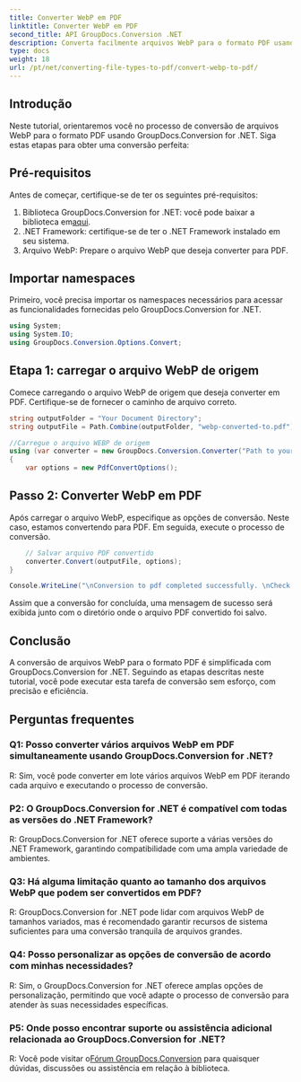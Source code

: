 ```yaml
---
title: Converter WebP em PDF
linktitle: Converter WebP em PDF
second_title: API GroupDocs.Conversion .NET
description: Converta facilmente arquivos WebP para o formato PDF usando GroupDocs.Conversion for .NET. Simplifique suas tarefas de conversão de documentos.
type: docs
weight: 18
url: /pt/net/converting-file-types-to-pdf/convert-webp-to-pdf/
---
```

## Introdução
Neste tutorial, orientaremos você no processo de conversão de arquivos WebP para o formato PDF usando GroupDocs.Conversion for .NET. Siga estas etapas para obter uma conversão perfeita:

## Pré-requisitos

Antes de começar, certifique-se de ter os seguintes pré-requisitos:

1.  Biblioteca GroupDocs.Conversion for .NET: você pode baixar a biblioteca em[aqui](https://releases.groupdocs.com/conversion/net/).
2. .NET Framework: certifique-se de ter o .NET Framework instalado em seu sistema.
3. Arquivo WebP: Prepare o arquivo WebP que deseja converter para PDF.

## Importar namespaces

Primeiro, você precisa importar os namespaces necessários para acessar as funcionalidades fornecidas pelo GroupDocs.Conversion for .NET.

```csharp
using System;
using System.IO;
using GroupDocs.Conversion.Options.Convert;
```

## Etapa 1: carregar o arquivo WebP de origem

Comece carregando o arquivo WebP de origem que deseja converter em PDF. Certifique-se de fornecer o caminho de arquivo correto.

```csharp
string outputFolder = "Your Document Directory";
string outputFile = Path.Combine(outputFolder, "webp-converted-to.pdf");

//Carregue o arquivo WEBP de origem
using (var converter = new GroupDocs.Conversion.Converter("Path to your WebP file"))
{
    var options = new PdfConvertOptions();
```

## Passo 2: Converter WebP em PDF

Após carregar o arquivo WebP, especifique as opções de conversão. Neste caso, estamos convertendo para PDF. Em seguida, execute o processo de conversão.

```csharp
    // Salvar arquivo PDF convertido
    converter.Convert(outputFile, options);
}

Console.WriteLine("\nConversion to pdf completed successfully. \nCheck output in {0}", outputFolder);
```

Assim que a conversão for concluída, uma mensagem de sucesso será exibida junto com o diretório onde o arquivo PDF convertido foi salvo.

## Conclusão

A conversão de arquivos WebP para o formato PDF é simplificada com GroupDocs.Conversion for .NET. Seguindo as etapas descritas neste tutorial, você pode executar esta tarefa de conversão sem esforço, com precisão e eficiência.

## Perguntas frequentes

### Q1: Posso converter vários arquivos WebP em PDF simultaneamente usando GroupDocs.Conversion for .NET?

R: Sim, você pode converter em lote vários arquivos WebP em PDF iterando cada arquivo e executando o processo de conversão.

### P2: O GroupDocs.Conversion for .NET é compatível com todas as versões do .NET Framework?

R: GroupDocs.Conversion for .NET oferece suporte a várias versões do .NET Framework, garantindo compatibilidade com uma ampla variedade de ambientes.

### Q3: Há alguma limitação quanto ao tamanho dos arquivos WebP que podem ser convertidos em PDF?

R: GroupDocs.Conversion for .NET pode lidar com arquivos WebP de tamanhos variados, mas é recomendado garantir recursos de sistema suficientes para uma conversão tranquila de arquivos grandes.

### Q4: Posso personalizar as opções de conversão de acordo com minhas necessidades?

R: Sim, o GroupDocs.Conversion for .NET oferece amplas opções de personalização, permitindo que você adapte o processo de conversão para atender às suas necessidades específicas.

### P5: Onde posso encontrar suporte ou assistência adicional relacionada ao GroupDocs.Conversion for .NET?

 R: Você pode visitar o[Fórum GroupDocs.Conversion](https://forum.groupdocs.com/c/conversion/11) para quaisquer dúvidas, discussões ou assistência em relação à biblioteca.
